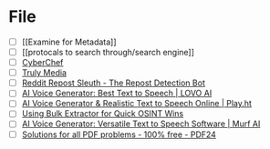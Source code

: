 # File

- [ ] [[Examine for Metadata]]
- [ ] [[protocals to search through/search engine]]
- [ ] [CyberChef](https://gchq.github.io/CyberChef/)
- [ ] [Truly Media](https://www.truly.media/)
- [ ] [Reddit Repost Sleuth - The Repost Detection Bot](https://www.repostsleuth.com/)
- [ ] [AI Voice Generator: Best Text to Speech | LOVO AI](https://lovo.ai/)
- [ ] [AI Voice Generator & Realistic Text to Speech Online | Play.ht](https://play.ht/)
- [ ] [Using Bulk Extractor for Quick OSINT Wins](https://www.digitalforensicstips.com/2019/11/using-bulk-extractor-for-quick-osint.html)
- [ ] [AI Voice Generator: Versatile Text to Speech Software | Murf AI](https://murf.ai/)
- [ ] [Solutions for all PDF problems - 100% free - PDF24](https://www.pdf24.org/en/)